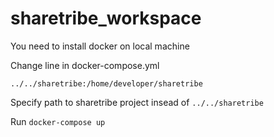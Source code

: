 # sharetribe_workspace

You need to install docker on local machine

Change line in docker-compose.yml

`../../sharetribe:/home/developer/sharetribe`

Specify path to sharetribe project insead of `../../sharetribe`

Run `docker-compose up`